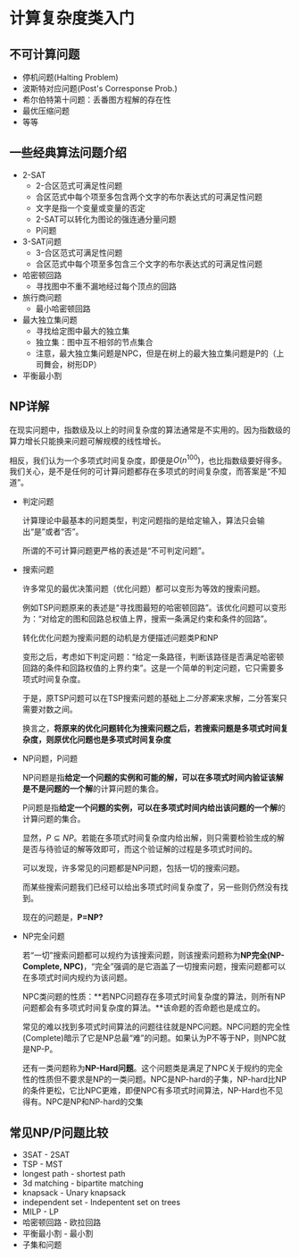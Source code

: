 # 计算复杂度类入门
## 不可计算问题
- 停机问题(Halting Problem)
- 波斯特对应问题(Post's Corresponse Prob.)
- 希尔伯特第十问题：丢番图方程解的存在性
- 最优压缩问题
- 等等

## 一些经典算法问题介绍
- 2-SAT
  - 2-合区范式可满足性问题
  - 合区范式中每个项至多包含两个文字的布尔表达式的可满足性问题
  - 文字是指一个变量或变量的否定
  - 2-SAT可以转化为图论的强连通分量问题
  - P问题
- 3-SAT问题
  - 3-合区范式可满足性问题
  - 合区范式中每个项至多包含三个文字的布尔表达式的可满足性问题
- 哈密顿回路
  - 寻找图中不重不漏地经过每个顶点的回路
- 旅行商问题
  - 最小哈密顿回路
- 最大独立集问题
  - 寻找给定图中最大的独立集
  - 独立集：图中互不相邻的节点集合
  - 注意，最大独立集问题是NPC，但是在树上的最大独立集问题是P的（上司舞会，树形DP）
- 平衡最小割

## NP详解

在现实问题中，指数级及以上的时间复杂度的算法通常是不实用的。因为指数级的算力增长只能换来问题可解规模的线性增长。

相反，我们认为一个多项式时间复杂度，即便是$O(n^{100})$，也比指数级要好得多。我们关心，是不是任何的可计算问题都存在多项式的时间复杂度，而答案是“不知道”。

- 判定问题
  
  计算理论中最基本的问题类型，判定问题指的是给定输入，算法只会输出“是”或者“否”。

  所谓的不可计算问题更严格的表述是“不可判定问题”。

- 搜索问题
  
  许多常见的最优决策问题（优化问题）都可以变形为等效的搜索问题。

  例如TSP问题原来的表述是“寻找图最短的哈密顿回路”。该优化问题可以变形为：“对给定的图和回路总权值上界，搜索一条满足约束和条件的回路”。

  转化优化问题为搜索问题的动机是方便描述问题类P和NP
  
  变形之后，考虑如下判定问题：“给定一条路径，判断该路径是否满足哈密顿回路的条件和回路权值的上界约束”。这是一个简单的判定问题，它只需要多项式时间复杂度。

  于是，原TSP问题可以在TSP搜索问题的基础上*二分答案*来求解，二分答案只需要对数之间。

  换言之，**将原来的优化问题转化为搜索问题之后，若搜索问题是多项式时间复杂度，则原优化问题也是多项式时间复杂度**

- NP问题，P问题
  
  NP问题是指**给定一个问题的实例和可能的解，可以在多项式时间内验证该解是不是问题的一个解**的计算问题的集合。

  P问题是指**给定一个问题的实例，可以在多项式时间内给出该问题的一个解**的计算问题的集合。

  显然，$P \subseteq NP$。若能在多项式时间复杂度内给出解，则只需要检验生成的解是否与待验证的解等效即可，而这个验证解的过程是多项式时间的。

  可以发现，许多常见的问题都是NP问题，包括一切的搜索问题。

  而某些搜索问题我们已经可以给出多项式时间复杂度了，另一些则仍然没有找到。

  现在的问题是，**P=NP?**

- NP完全问题
  
  若“一切”搜索问题都可以规约为该搜索问题，则该搜索问题称为**NP完全(NP-Complete, NPC)**，“完全”强调的是它涵盖了一切搜索问题，搜索问题都可以在多项式时间内规约为该问题。

  NPC类问题的性质：**若NPC问题存在多项式时间复杂度的算法，则所有NP问题都会有多项式时间复杂度的算法。**该命题的否命题也是成立的。

  常见的难以找到多项式时间算法的问题往往就是NPC问题。NPC问题的完全性(Complete)暗示了它是NP总最“难”的问题。如果认为P不等于NP，则NPC就是NP-P。

  还有一类问题称为**NP-Hard问题**。这个问题类是满足了NPC关于规约的完全性的性质但不要求是NP的一类问题。NPC是NP-hard的子集，NP-hard比NP的条件更松，它比NPC更难，即便NPC有多项式时间算法，NP-Hard也不见得有。NPC是NP和NP-hard的交集

## 常见NP/P问题比较
- 3SAT         - 2SAT
- TSP          - MST
- longest path - shortest path
- 3d matching  - bipartite matching
- knapsack     - Unary knapsack
- independent set - Indepentent set on trees
- MILP         - LP
- 哈密顿回路    - 欧拉回路
- 平衡最小割    - 最小割
- 子集和问题